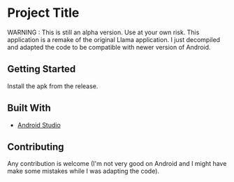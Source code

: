 # Project Title

WARNING : This is still an alpha version. Use at your own risk.
This application is a remake of the original Llama application. I just decompiled and adapted the code to be compatible with newer version of Android.

## Getting Started

Install the apk from the release.

## Built With

* [Android Studio](https://developer.android.com/studio)

## Contributing

Any contribution is welcome (I'm not very good on Android and I might have make some mistakes while I was adapting the code).